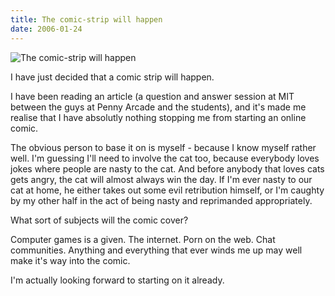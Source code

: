 ```yaml
---
title: The comic-strip will happen
date: 2006-01-24
---
```


![The comic-strip will happen](https://source.unsplash.com/ZYYS1kapOm8/1600x900)

I have just decided that a comic strip will happen.

I have been reading an article (a question and answer session at MIT between the guys at Penny Arcade and the students), and it's made me realise that I have absolutly nothing stopping me from starting an online comic.

The obvious person to base it on is myself - because I know myself rather well. I'm guessing I'll need to involve the cat too, because everybody loves jokes where people are nasty to the cat. And before anybody that loves cats gets angry, the cat will almost always win the day. If I'm ever nasty to our cat at home, he either takes out some evil retribution himself, or I'm caughty by my other half in the act of being nasty and reprimanded appropriately.

What sort of subjects will the comic cover?

Computer games is a given. The internet. Porn on the web. Chat communities. Anything and everything that ever winds me up may well make it's way into the comic.

I'm actually looking forward to starting on it already.